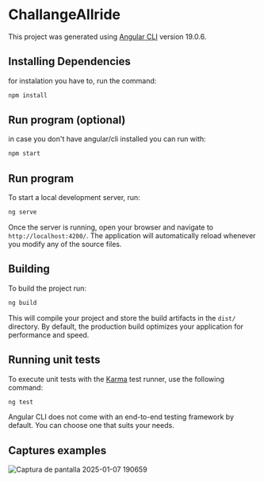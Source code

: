 # ChallangeAllride

This project was generated using [Angular CLI](https://github.com/angular/angular-cli) version 19.0.6.

## Installing Dependencies

for instalation you have to, run the command:

```bash
npm install
```

## Run program (optional)

in case you don't have angular/cli installed you can run with:

```bash
npm start
```

## Run program

To start a local development server, run:

```bash
ng serve
```

Once the server is running, open your browser and navigate to `http://localhost:4200/`. The application will automatically reload whenever you modify any of the source files.


## Building

To build the project run:

```bash
ng build
```

This will compile your project and store the build artifacts in the `dist/` directory. By default, the production build optimizes your application for performance and speed.

## Running unit tests

To execute unit tests with the [Karma](https://karma-runner.github.io) test runner, use the following command:

```bash
ng test
```

Angular CLI does not come with an end-to-end testing framework by default. You can choose one that suits your needs.

## Captures examples

![Captura de pantalla 2025-01-07 190659](https://github.com/user-attachments/assets/325a65b3-05e1-48b5-8e8d-c5ca6d601552)
